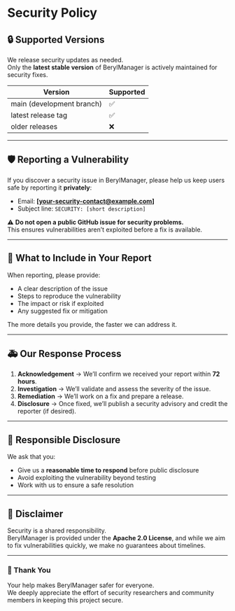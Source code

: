 # Security Policy

## 🔒 Supported Versions

We release security updates as needed.  
Only the **latest stable version** of BerylManager is actively maintained for security fixes.

| Version | Supported |
|---------|-----------|
| main (development branch) | ✅ |
| latest release tag | ✅ |
| older releases | ❌ |

---

## 🛡️ Reporting a Vulnerability

If you discover a security issue in BerylManager, please help us keep users safe by reporting it **privately**:

- Email: **[your-security-contact@example.com]**
- Subject line: `SECURITY: [short description]`

⚠️ **Do not open a public GitHub issue for security problems.**  
This ensures vulnerabilities aren’t exploited before a fix is available.

---

## 🧩 What to Include in Your Report

When reporting, please provide:
- A clear description of the issue  
- Steps to reproduce the vulnerability  
- The impact or risk if exploited  
- Any suggested fix or mitigation  

The more details you provide, the faster we can address it.

---

## 🚑 Our Response Process

1. **Acknowledgement** → We’ll confirm we received your report within **72 hours**.  
2. **Investigation** → We’ll validate and assess the severity of the issue.  
3. **Remediation** → We’ll work on a fix and prepare a release.  
4. **Disclosure** → Once fixed, we’ll publish a security advisory and credit the reporter (if desired).  

---

## 🤝 Responsible Disclosure

We ask that you:
- Give us a **reasonable time to respond** before public disclosure  
- Avoid exploiting the vulnerability beyond testing  
- Work with us to ensure a safe resolution  

---

## 📜 Disclaimer

Security is a shared responsibility.  
BerylManager is provided under the **Apache 2.0 License**, and while we aim to fix vulnerabilities quickly, we make no guarantees about timelines.

---

### 🌟 Thank You

Your help makes BerylManager safer for everyone.  
We deeply appreciate the effort of security researchers and community members in keeping this project secure.